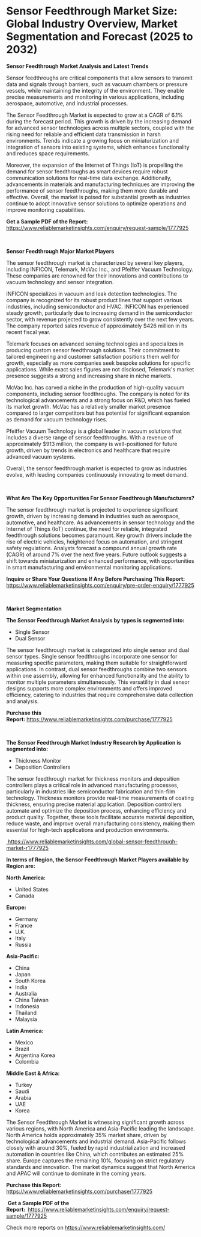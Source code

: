 <p><h1>Sensor Feedthrough Market Size: Global Industry Overview, Market Segmentation and Forecast (2025 to 2032)</h1></p><p><strong>Sensor Feedthrough Market Analysis and Latest Trends</strong></p>
<p><p>Sensor feedthroughs are critical components that allow sensors to transmit data and signals through barriers, such as vacuum chambers or pressure vessels, while maintaining the integrity of the environment. They enable precise measurements and monitoring in various applications, including aerospace, automotive, and industrial processes.</p><p>The Sensor Feedthrough Market is expected to grow at a CAGR of 6.1% during the forecast period. This growth is driven by the increasing demand for advanced sensor technologies across multiple sectors, coupled with the rising need for reliable and efficient data transmission in harsh environments. Trends indicate a growing focus on miniaturization and integration of sensors into existing systems, which enhances functionality and reduces space requirements. </p><p>Moreover, the expansion of the Internet of Things (IoT) is propelling the demand for sensor feedthroughs as smart devices require robust communication solutions for real-time data exchange. Additionally, advancements in materials and manufacturing techniques are improving the performance of sensor feedthroughs, making them more durable and effective. Overall, the market is poised for substantial growth as industries continue to adopt innovative sensor solutions to optimize operations and improve monitoring capabilities.</p></p>
<p><strong>Get a Sample PDF of the Report:&nbsp;</strong> <a href="https://www.reliablemarketinsights.com/enquiry/request-sample/1777925?utm_campaign=1887&utm_medium=2&utm_source=Github&utm_content=ia&utm_term=13022025&utm_id=sensor-feedthrough">https://www.reliablemarketinsights.com/enquiry/request-sample/1777925</a></p>
<p>&nbsp;</p>
<p><strong>Sensor Feedthrough Major Market Players</strong></p>
<p><p>The sensor feedthrough market is characterized by several key players, including INFICON, Telemark, McVac Inc., and Pfeiffer Vacuum Technology. These companies are renowned for their innovations and contributions to vacuum technology and sensor integration.</p><p>INFICON specializes in vacuum and leak detection technologies. The company is recognized for its robust product lines that support various industries, including semiconductor and HVAC. INFICON has experienced steady growth, particularly due to increasing demand in the semiconductor sector, with revenue projected to grow consistently over the next few years. The company reported sales revenue of approximately $426 million in its recent fiscal year.</p><p>Telemark focuses on advanced sensing technologies and specializes in producing custom sensor feedthrough solutions. Their commitment to tailored engineering and customer satisfaction positions them well for growth, especially as more companies seek bespoke solutions for specific applications. While exact sales figures are not disclosed, Telemark's market presence suggests a strong and increasing share in niche markets.</p><p>McVac Inc. has carved a niche in the production of high-quality vacuum components, including sensor feedthroughs. The company is noted for its technological advancements and a strong focus on R&D, which has fueled its market growth. McVac has a relatively smaller market presence compared to larger competitors but has potential for significant expansion as demand for vacuum technology rises.</p><p>Pfeiffer Vacuum Technology is a global leader in vacuum solutions that includes a diverse range of sensor feedthroughs. With a revenue of approximately $913 million, the company is well-positioned for future growth, driven by trends in electronics and healthcare that require advanced vacuum systems.</p><p>Overall, the sensor feedthrough market is expected to grow as industries evolve, with leading companies continuously innovating to meet demand.</p></p>
<p>&nbsp;</p>
<p><strong>What Are The Key Opportunities For Sensor Feedthrough Manufacturers?</strong></p>
<p><p>The sensor feedthrough market is projected to experience significant growth, driven by increasing demand in industries such as aerospace, automotive, and healthcare. As advancements in sensor technology and the Internet of Things (IoT) continue, the need for reliable, integrated feedthrough solutions becomes paramount. Key growth drivers include the rise of electric vehicles, heightened focus on automation, and stringent safety regulations. Analysts forecast a compound annual growth rate (CAGR) of around 7% over the next five years. Future outlook suggests a shift towards miniaturization and enhanced performance, with opportunities in smart manufacturing and environmental monitoring applications.</p></p>
<p><strong>Inquire or Share Your Questions If Any Before Purchasing This Report:</strong> <a href="https://www.reliablemarketinsights.com/enquiry/pre-order-enquiry/1777925?utm_campaign=1887&utm_medium=2&utm_source=Github&utm_content=ia&utm_term=13022025&utm_id=sensor-feedthrough">https://www.reliablemarketinsights.com/enquiry/pre-order-enquiry/1777925</a></p>
<p>&nbsp;</p>
<p><strong>Market Segmentation</strong></p>
<p><strong>The Sensor Feedthrough Market Analysis by types is segmented into:</strong></p>
<p><ul><li>Single Sensor</li><li>Dual Sensor</li></ul></p>
<p><p>The sensor feedthrough market is categorized into single sensor and dual sensor types. Single sensor feedthroughs incorporate one sensor for measuring specific parameters, making them suitable for straightforward applications. In contrast, dual sensor feedthroughs combine two sensors within one assembly, allowing for enhanced functionality and the ability to monitor multiple parameters simultaneously. This versatility in dual sensor designs supports more complex environments and offers improved efficiency, catering to industries that require comprehensive data collection and analysis.</p></p>
<p><strong>Purchase this Report:&nbsp;</strong><a href="https://www.reliablemarketinsights.com/purchase/1777925?utm_campaign=1887&utm_medium=2&utm_source=Github&utm_content=ia&utm_term=13022025&utm_id=sensor-feedthrough">https://www.reliablemarketinsights.com/purchase/1777925</a></p>
<p>&nbsp;</p>
<p><strong>The Sensor Feedthrough Market Industry Research by Application is segmented into:</strong></p>
<p><ul><li>Thickness Monitor</li><li>Deposition Controllers</li></ul></p>
<p><p>The sensor feedthrough market for thickness monitors and deposition controllers plays a critical role in advanced manufacturing processes, particularly in industries like semiconductor fabrication and thin-film technology. Thickness monitors provide real-time measurements of coating thickness, ensuring precise material application. Deposition controllers automate and optimize the deposition process, enhancing efficiency and product quality. Together, these tools facilitate accurate material deposition, reduce waste, and improve overall manufacturing consistency, making them essential for high-tech applications and production environments.</p></p>
<p><a href="https://www.reliablemarketinsights.com/global-sensor-feedthrough-market-r1777925?utm_campaign=1887&utm_medium=2&utm_source=Github&utm_content=ia&utm_term=13022025&utm_id=sensor-feedthrough">&nbsp;https://www.reliablemarketinsights.com/global-sensor-feedthrough-market-r1777925</a></p>
<p><strong>In terms of Region, the Sensor Feedthrough Market Players available by Region are:</strong></p>
<p>
    <p> <strong> North America: </strong>
        <ul>
            <li>United States</li>
            <li>Canada</li>
        </ul>
        </p> 
    <p> <strong> Europe: </strong>
        <ul>
            <li>Germany</li>
            <li>France</li>
            <li>U.K.</li>
            <li>Italy</li>
            <li>Russia</li>
        </ul>
        </p> 
    <p> <strong> Asia-Pacific: </strong>
        <ul>
            <li>China</li>
            <li>Japan</li>
            <li>South Korea</li>
            <li>India</li>
            <li>Australia</li>
            <li>China Taiwan</li>
            <li>Indonesia</li>
            <li>Thailand</li>
            <li>Malaysia</li>
        </ul>
        </p> 
    <p> <strong> Latin America: </strong>
        <ul>
            <li>Mexico</li>
            <li>Brazil</li>
            <li>Argentina Korea</li>
            <li>Colombia</li>
        </ul>
        </p> 
    <p> <strong> Middle East & Africa: </strong>
        <ul>
            <li>Turkey</li>
            <li>Saudi</li>
            <li>Arabia</li>
            <li>UAE</li>
            <li>Korea</li>
        </ul>
    </p>
    </p>
<p><p>The Sensor Feedthrough Market is witnessing significant growth across various regions, with North America and Asia-Pacific leading the landscape. North America holds approximately 35% market share, driven by technological advancements and industrial demand. Asia-Pacific follows closely with around 30%, fueled by rapid industrialization and increased automation in countries like China, which contributes an estimated 25% share. Europe captures the remaining 10%, focusing on strict regulatory standards and innovation. The market dynamics suggest that North America and APAC will continue to dominate in the coming years.</p></p>
<p><strong>Purchase this Report: </strong><a href="https://www.reliablemarketinsights.com/purchase/1777925?utm_campaign=1887&utm_medium=2&utm_source=Github&utm_content=ia&utm_term=13022025&utm_id=sensor-feedthrough">https://www.reliablemarketinsights.com/purchase/1777925</a></p>
<p>&nbsp;<strong>Get a Sample PDF of the Report:&nbsp;&nbsp;</strong><a href="https://www.reliablemarketinsights.com/enquiry/request-sample/1777925?utm_campaign=1887&utm_medium=2&utm_source=Github&utm_content=ia&utm_term=13022025&utm_id=sensor-feedthrough">https://www.reliablemarketinsights.com/enquiry/request-sample/1777925</a></p>
<p><strong></strong></p>
<p>Check more reports on <a href="https://www.reliablemarketinsights.com/?utm_campaign=1887&utm_medium=2&utm_source=Github&utm_content=ia&utm_term=13022025&utm_id=sensor-feedthrough">https://www.reliablemarketinsights.com/</a></p>